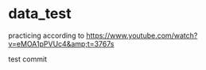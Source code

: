 # data_test
practicing according to   https://www.youtube.com/watch?v=eMOA1pPVUc4&amp;t=3767s 

test commit
